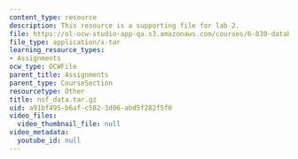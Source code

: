 ```yaml
---
content_type: resource
description: This resource is a supporting file for lab 2.
file: https://ol-ocw-studio-app-qa.s3.amazonaws.com/courses/6-830-database-systems-fall-2010/a91bf495b6afc5823d06abd5f282f5f0_nsf_data.tar.gz
file_type: application/x-tar
learning_resource_types:
- Assignments
ocw_type: OCWFile
parent_title: Assignments
parent_type: CourseSection
resourcetype: Other
title: nsf_data.tar.gz
uid: a91bf495-b6af-c582-3d06-abd5f282f5f0
video_files:
  video_thumbnail_file: null
video_metadata:
  youtube_id: null
---
```

